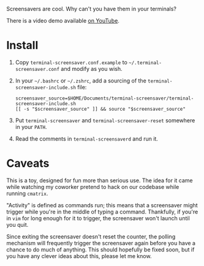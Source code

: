 Screensavers are cool.  Why can't you have them in your terminals?

There is a video demo available [on YouTube](http://youtu.be/sjTcXhiyLno).

# Install

1. Copy `terminal-screensaver.conf.example` to `~/.terminal-screensaver.conf`
and modify as you wish.
2. In your `~/.bashrc` or `~/.zshrc`, add a sourcing of the
`terminal-screensaver-include.sh` file:

	```
	screensaver_source=$HOME/Documents/terminal-screensaver/terminal-screensaver-include.sh
	[[ -s "$screensaver_source" ]] && source "$screensaver_source"
	```

3. Put `terminal-screensaver` and `terminal-screensaver-reset` somewhere in
your `PATH`.
4. Read the comments in `terminal-screensaverd` and run it.

# Caveats

This is a toy, designed for fun more than serious use.  The idea for it came
while watching my coworker pretend to hack on our codebase while running
`cmatrix`.

"Activity" is defined as commands run; this means that a screensaver might
trigger while you're in the middle of typing a command.  Thankfully, if you're
in `vim` for long enough for it to trigger, the screensaver won't launch until
you quit.

Since exiting the screensaver doesn't reset the counter, the polling mechanism
will frequently trigger the screensaver again before you have a chance to do
much of anything.  This should hopefully be fixed soon, but if you have any
clever ideas about this, please let me know.

